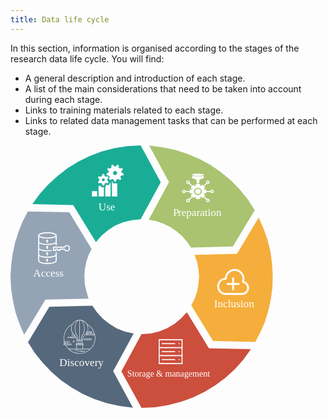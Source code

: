 ```yaml
---
title: Data life cycle
---
```



In this section, information is organised according to the stages of the research data life cycle. You will find:
- A general description and introduction of each  stage.
- A list of the main considerations that need to be taken into account during each stage.
- Links to training materials related to each stage.
- Links to related data management tasks that can be performed at each stage.

<div class="main_rdm mt-5 d-flex justify-content-center">
<svg version="1.1" id="data-life-cycle-index" xmlns="http://www.w3.org/2000/svg" xmlns:xlink="http://www.w3.org/1999/xlink" x="0px" y="0px"
    viewBox="0 0 329.6 329.89" xml:space="preserve" height="30em">
    <style>
      .cls-1 {
        font-size: 11px;
      }
      .cls-1, .cls-2, .cls-3 {
        fill: #fff;
        pointer-events: none;
      }
      .cls-1, .cls-3 {
        font-family: TrebuchetMS, 'Trebuchet MS';
      }
      .cls-4 {
        letter-spacing: -.05em;
      }
      .cls-3 {
        font-size: 13.5px;
      }
      .cls-5 {
        fill: #56687c;
      }
      .cls-5, .cls-6, .cls-7, .cls-8, .cls-9, .cls-10 {
        fill-rule: evenodd;
      }
      .cls-6 {
        fill: #1aad96;
      }
      .cls-7 {
        fill: #94a4b5;
      }
      .cls-8 {
        fill: #cc4e3d;
      }
      .cls-9 {
        fill: #a9c370;
      }
      .cls-10 {
        fill: #f5ae3b;
      }
      .cls-10:hover,.cls-7:hover,.cls-6:hover,.cls-8:hover,.cls-9:hover,.cls-5:hover {fill:#004494;cursor: pointer;}
      .cls-2:hover { fill:#ffffff;cursor: pointer; }
      text {pointer-events : none;}
    </style>
  <g id="Layer_1-2" data-name="Layer 1">
    <a href="#">
      <g>
        <path class="cls-10" d="m311.89,90.7l6.14,13.73,5,14.31,3.71,14.88,2,15.45.86,15.74-.57,14.88-2,14.31-3.14,14.16-4.14,13.45-5.57,12.87-6.57,12.45-53-1.14-27.43-44.78,4.14-8.01,3.14-9.01,1.71-9.3.86-9.87-.86-9.58-1.71-8.87-3.14-8.73,53.29-1.43,27.29-45.49Z"/>
        <path class="cls-2" d="m280.92,166.19h-2.35v6.77h-6.77v2.35h6.77v6.77h2.35v-6.77h6.77v-2.35h-6.77v-6.77Z"/>
        <path class="cls-2" d="m293.63,170.68c.24-.97.37-1.96.37-2.95,0-6.79-5.53-12.32-12.32-12.32-6.31,0-11.59,4.85-12.24,11.03-5.43.55-9.69,5.15-9.69,10.73,0,5.95,4.84,10.78,10.79,10.78h20.35c4.88,0,8.86-3.97,8.86-8.86,0-3.9-2.51-7.26-6.12-8.42h0Zm-2.74,14.92h-20.35c-4.65,0-8.43-3.78-8.43-8.43s3.77-8.42,8.41-8.43c.63,0,1.2-.51,1.21-1.16.08-5.41,4.55-9.81,9.95-9.81s9.96,4.47,9.96,9.96c0,1.14-.21,2.28-.61,3.39-.12.33-.08.69.09,1,.18.3.48.51.82.56,3.16.52,5.45,3.21,5.45,6.41,0,3.59-2.92,6.51-6.5,6.51h0Z"/>
      </g>
    </a>
    <a href="#">
      <g>
        <path class="cls-7" d="m21.86,82.97l52,1.14,28,46.06-3.86,7.87-2.86,8.73-1.71,8.87-.57,9.3.57,9.58,2,9.3,2.71,8.73-54.28,1.29-26.71,44.2-5.86-13.88-4.86-14.02-3.29-14.59-2.29-15.16-.86-15.45.86-14.59,2-14.59,3-13.73,4.29-13.59,5.29-13.16,6.43-12.3Z"/>
        <path class="cls-2" d="m57.42,133.86c-.37,0-.67.3-.67.67v2.67c0,1.1-4,2.67-10.33,2.67s-10.33-1.59-10.33-2.67v-6c2.06,1.33,6.21,2,10.33,2,1.71,0,3.41-.11,5.1-.37.37-.05.62-.4.57-.77-.05-.37-.4-.62-.77-.57-1.62.24-3.26.36-4.9.37-6.78,0-10.33-1.7-10.33-2.61v-6.13c2.05,1.37,6.21,2.08,10.33,2.08s8.27-.71,10.33-2.08v2.08c0,.37.3.67.67.67s.67-.3.67-.67v-11.33h-.15c.1-.21.15-.44.15-.67,0-2.63-5.87-4-11.66-4s-11.66,1.37-11.66,4c0,.23.06.46.15.67h-.15v7.27c0,.15.02.3.06.45-.04.09-.06.18-.06.27v7.38c0,.12.02.24.05.36-.03.08-.05.17-.05.25v15.12c0,2.76,5.87,4.21,11.66,4.21s11.66-1.45,11.66-4.21v-10.46c0-.18-.07-.35-.2-.47s-.29-.2-.47-.2h0Zm-11-10c-6.33,0-10.33-1.61-10.33-2.73v-6c2.06,1.39,6.21,2.06,10.33,2.06s8.27-.67,10.33-2.05v6c0,1.1-4,2.71-10.33,2.71Zm0-13.33c6.33,0,10.33,1.58,10.33,2.67s-4,2.67-10.33,2.67-10.33-1.58-10.33-2.67,4-2.67,10.33-2.67Zm0,37.32c-6.33,0-10.33-1.7-10.33-2.87v-5.85c2.06,1.33,6.21,2.06,10.33,2.06s8.27-.71,10.33-2.06v5.85c0,1.17-4,2.87-10.33,2.87Z"/>
        <path class="cls-2" d="m46.09,118.54c-.6,0-1.12.41-1.27.99-.16.58.09,1.19.61,1.49v.85c0,.37.3.67.67.67s.67-.3.67-.67v-.85c.51-.31.76-.92.61-1.49-.15-.58-.68-.98-1.27-.99Z"/>
        <path class="cls-2" d="m46.09,130.53c.18,0,.35-.07.47-.2s.2-.29.2-.47v-.85c.52-.3.78-.92.62-1.5-.16-.58-.68-.99-1.29-.99s-1.13.4-1.29.99c-.16.58.1,1.2.62,1.5v.85c0,.18.07.35.2.47s.29.2.47.2h0Z"/>
        <path class="cls-2" d="m46.09,138.53c.18,0,.35-.07.47-.2s.2-.29.2-.47v-.85c.52-.3.78-.92.62-1.5-.16-.58-.68-.99-1.29-.99s-1.13.4-1.29.99c-.16.58.1,1.2.62,1.5v.85c0,.18.07.35.2.47s.29.2.47.2h0Z"/>
        <path class="cls-2" d="m46.09,142.53c-.6,0-1.12.41-1.27.99-.16.58.09,1.19.61,1.49v.85c0,.37.3.67.67.67s.67-.3.67-.67v-.85c.51-.31.76-.92.61-1.49-.15-.58-.68-.98-1.27-.99Z"/>
        <path class="cls-2" d="m74.66,128.35c-.34-1.58-1.61-2.8-3.2-3.09-1.66-.3-3.33.48-4.17,1.94h-13.2c-.37,0-.67.3-.67.67v4c0,.18.07.35.2.47s.29.2.47.2h2.67c.18,0,.35-.07.47-.2s.2-.29.2-.47v-.67h1.33v.67c0,.18.07.35.2.47s.29.2.47.2h2.67c.18,0,.35-.07.47-.2s.2-.29.2-.47v-.67h4.53c.98,1.72,3.07,2.47,4.92,1.75,1.85-.71,2.89-2.67,2.46-4.61h0Zm-1.84,2.53h0c-.59.72-1.51,1.09-2.43.97-.92-.13-1.72-.73-2.09-1.58-.11-.24-.34-.4-.61-.4h-5.61c-.18,0-.35.07-.47.19-.12.13-.19.3-.19.47v.67h-1.33v-.67c0-.18-.07-.35-.2-.47s-.29-.2-.47-.2h-2.67c-.37,0-.67.3-.67.67v.67h-1.33v-2.67h12.94c.26,0,.5-.16.61-.4.31-.7.91-1.23,1.64-1.46.73-.23,1.53-.13,2.18.27.65.4,1.11,1.06,1.24,1.81.13.75-.07,1.53-.54,2.13h0Z"/>
      </g>
    </a>
    <a href="#">
      <g>
        <path class="cls-6" d="m163.53,0l25.3,46.35-25.3,46.49-11.29,1.14-10.58,2.57-10.15,4.15-9,6.01-8.15,6.72-7,8.15-28.59-46.64-51.31-1.14,9.15-12.59,10.72-11.87,11.86-10.87,12.29-9.58,13.72-8.44,14.29-7.01,15.15-5.72,15.72-4.15,16.29-2.57,16.87-1Z"/>
        <path class="cls-2" d="m123.18,34.17l-2.61,1.46.34,1.94,2.95.48.89,1.54-1.06,2.79,1.51,1.27,2.57-1.53,1.67.61.99,2.82h1.97l.99-2.82,1.67-.61,2.57,1.53,1.51-1.27-1.06-2.79.89-1.54,2.95-.48.34-1.94-2.6-1.46-.31-1.75,1.95-2.26-.98-1.71-2.94.55-1.36-1.14.04-2.99-1.85-.67-1.89,2.31h-1.78l-1.89-2.31-1.85.68.04,2.99-1.37,1.14-2.93-.55-.98,1.71,1.95,2.26-.31,1.75Zm8.24-2.03c1.42,0,2.58,1.15,2.58,2.58s-1.15,2.58-2.58,2.58-2.58-1.15-2.58-2.58c0-1.42,1.15-2.58,2.58-2.58Z"/>
        <path class="cls-2" d="m102.26,57.55h6.64v6.65h-6.64v-6.65Z"/>
        <path class="cls-2" d="m113.52,50.9h-2.83v13.29h6.65v-11.55h-3.23l-.58-1.74Z"/>
        <path class="cls-2" d="m128.9,47.71l-1.09-3.1-.29.17v19.41h6.65v-16.47h-5.27Z"/>
        <path class="cls-2" d="m120.23,49.48l-1.06,3.16h-.07v11.55h6.65v-17.95l-2.26,3.91-3.26-.67Z"/>
        <path class="cls-2" d="m111.71,43.97l-1.83,2.06.98,1.71,2.69-.55,1.22.7.87,2.61h1.97l.87-2.61,1.22-.7,2.69.55.99-1.71-1.82-2.06v-1.41l1.82-2.06-.99-1.71-2.69.55-1.22-.7-.87-2.61h-1.97l-.87,2.61-1.22.7-2.69-.55-.98,1.71,1.82,2.06v1.41h0Zm4.92-2.52c1,0,1.81.81,1.81,1.81s-.81,1.81-1.81,1.81-1.81-.81-1.81-1.81.81-1.81,1.81-1.81Z"/>
      </g>
    </a>
    <a href="#">
      <g>
        <path class="cls-8" d="m221.66,209.72l27.73,45.29,52.74,1-9.29,13-10.58,12-11.86,10.72-12.58,9.57-13.72,8.29-14.72,7.14-15.15,5.57-15.87,4.14-16.29,2.57-17.15.86h-.29l-25.3-46.01,25.3-46.58h.29l11.15-.86,10.72-2.57,10.15-4.14,9.29-5.43,8-6.72,7.43-7.86Z"/>
        <path class="cls-2" d="m186.26,253.57v21.25h30v-10s0-21.25,0-21.25h-30v10Zm28.75,20h-27.5v-8.75h27.5v8.75Zm0-10h-27.5v-8.75h27.5v8.75Zm-27.5-18.75h27.5v8.75h-27.5v-8.75Z"/>
        <path class="cls-2" d="m190.01,248.57h16.87v1.25h-16.87v-1.25Z"/>
        <path class="cls-2" d="m211.26,248.57h1.25v1.25h-1.25v-1.25Z"/>
        <path class="cls-2" d="m190.01,258.57h16.87v1.25h-16.87v-1.25Z"/>
        <path class="cls-2" d="m211.26,258.57h1.25v1.25h-1.25v-1.25Z"/>
        <path class="cls-2" d="m190.01,268.57h16.87v1.25h-16.87v-1.25Z"/>
        <path class="cls-2" d="m211.26,268.57h1.25v1.25h-1.25v-1.25Z"/>
      </g>
    </a>
    <a href="#">
      <g>
        <path class="cls-9" d="m174.24.29l16.49,2,16.34,3.43,15.48,5.01,14.91,6.44,14.19,7.58,13.19,9.3,12.33,10.16,11.04,11.44,10.18,12.45,8.6,13.45-27.53,45.49-52.61,1.43-5.16-7.58-6.16-7.01-7.02-6.15-7.88-5.15-8.46-4.15-9.03-3.15-9.46-1.72,25.52-47.35L174.24.29Z"/>
        <path class="cls-2" d="m239.09,57.91c0,1.8-1.59,3.25-3.54,3.25s-3.54-1.45-3.54-3.25,1.59-3.25,3.54-3.25,3.54,1.46,3.54,3.25"/>
        <path class="cls-2" d="m253.22,55.71c-1.06,0-1.95.65-2.23,1.54h-5.2v-1.19c0-.4-.36-.72-.79-.72h-2.68l1.89-1.74c.31-.28.31-.74,0-1.02l-1-.92,3.71-3.41c.35.17.73.26,1.12.26.59,0,1.19-.21,1.64-.62.91-.83.91-2.19,0-3.02-.44-.4-1.02-.62-1.64-.62s-1.2.22-1.64.62c-.44.4-.68.94-.68,1.51,0,.37.1.72.29,1.03l-3.71,3.4-.93-.85c-.31-.28-.81-.28-1.12,0l-1.89,1.74v-2.46c0-.4-.36-.72-.79-.72h-4.03c-.43,0-.79.33-.79.72v2.46l-1.89-1.74c-.31-.28-.81-.28-1.12,0l-.93.85-3.71-3.4c.19-.31.29-.66.29-1.03,0-.57-.24-1.11-.68-1.51-.44-.4-1.02-.62-1.64-.62s-1.2.22-1.64.62c-.91.83-.91,2.19,0,3.02.45.42,1.05.62,1.64.62.39,0,.77-.09,1.12-.26l3.71,3.41-1,.92c-.31.28-.31.74,0,1.02l1.89,1.74h-2.68c-.43,0-.79.33-.79.72v1.19h-5.2c-.28-.89-1.17-1.54-2.23-1.54-1.28,0-2.33.96-2.33,2.13s1.04,2.13,2.33,2.13c1.06,0,1.95-.65,2.23-1.54h5.2v1.32c0,.4.36.72.79.72h2.68l-1.89,1.74c-.31.28-.31.74,0,1.02l.93.85-3.64,3.34c-.88-.44-2.02-.33-2.76.36-.91.83-.91,2.19,0,3.02.45.42,1.05.62,1.64.62s1.19-.21,1.64-.62c.44-.4.68-.94.68-1.51,0-.37-.1-.72-.29-1.03l3.64-3.34,1,.92c.31.28.81.28,1.12,0l1.89-1.74v2.46c0,.4.36.72.79.72h4.03c.43,0,.79-.33.79-.72v-2.46l1.89,1.74c.31.28.81.28,1.12,0l1-.92,3.64,3.34c-.19.31-.29.66-.29,1.03,0,.57.24,1.11.68,1.51.45.42,1.05.62,1.64.62s1.19-.21,1.64-.62c.91-.83.91-2.19,0-3.02-.75-.69-1.88-.81-2.76-.36l-3.64-3.34.93-.85c.31-.28.31-.74,0-1.02l-1.89-1.74h2.68c.43,0,.79-.33.79-.72v-1.32h5.2c.28.89,1.17,1.54,2.23,1.54,1.28,0,2.33-.96,2.33-2.13,0-1.18-1.05-2.13-2.33-2.13Zm-5.9-10c.19-.18.45-.28.73-.28s.53.1.73.28c.4.37.4.97,0,1.33-.4.37-1.05.37-1.45,0-.19-.18-.3-.41-.3-.67s.11-.49.3-.67Zm-23.54,1.33c-.4.37-1.05.37-1.45,0s-.4-.97,0-1.33c.19-.18.45-.28.73-.28s.53.1.73.28c.19.18.3.41.3.67,0,.25-.1.49-.3.67h0Zm-5.9,11.74c-.57,0-1.03-.42-1.03-.94s.46-.94,1.03-.94,1.03.42,1.03.94-.46.94-1.03.94Zm5.9,11.19c-.4.37-1.05.37-1.45,0s-.4-.97,0-1.33c.2-.18.46-.28.73-.28s.53.09.73.28c.19.18.3.41.3.67s-.11.49-.3.67h0Zm11.77-7.48c-2.76,0-5-2.05-5-4.58s2.24-4.58,5-4.58,5,2.05,5,4.58-2.24,4.58-5,4.58Zm11.77,6.15c.2-.18.46-.28.73-.28s.53.09.73.28c.4.37.4.97,0,1.33-.4.37-1.05.37-1.45,0-.19-.18-.3-.41-.3-.67,0-.25.11-.49.3-.67h0Zm5.9-9.86c-.57,0-1.03-.42-1.03-.94s.46-.94,1.03-.94,1.03.42,1.03.94-.46.94-1.03.94Z"/>
        <path class="cls-2" d="m243.29,36.92c0,.77-3.46,1.39-7.73,1.39s-7.73-.62-7.73-1.39,3.46-1.39,7.73-1.39,7.73.62,7.73,1.39"/>
        <path class="cls-2" d="m237.32,46.32v-2.46c0-.59.4-1.12,1-1.33l3.96-1.39c.6-.21,1-.74,1-1.33,0-.92-.93-1.58-1.91-1.38-1.41.29-3.49.47-5.81.48-2.32,0-4.39-.19-5.81-.48-.98-.2-1.91.47-1.91,1.38,0,.59.4,1.12,1,1.33l3.96,1.39c.6.21,1,.74,1,1.33v2.46c0,.78.69,1.42,1.55,1.42h.43c.85,0,1.55-.64,1.55-1.42h0Z"/>
      </g>
    </a>
    <a href="#">
      <g>
        <path class="cls-5" d="m102.8,201.42l6.16,8.73,7.3,7.87,8.16,6.44,9.31,5.72,10.17,3.86,10.88,2.29-25.78,47.49,24.92,45.78-16.61-2-16.18-3.58-15.47-5.15-14.75-6.44-14.03-8.15-13.18-9.01-12.03-10.3-11.03-11.59-10.17-12.59-8.45-13.45,26.78-44.49,53.99-1.43Z"/>
        <path class="cls-2" d="m106.59,242c0-7.26-3.96-13.92-10.36-17.41-1.89-3.17-5.35-5.3-9.28-5.3h-.45c-3.62.16-6.84,2.15-8.68,5.09-6.66,3.38-10.8,10.15-10.8,17.62,0,1.42.16,2.81.45,4.17-.55,0-.97.52-.86,1.07.08.42.47.71.89.71h.45c.13.37.26.76.39,1.13h-.81c-.5,0-.92.37-.92.84-.03.52.39.94.89.94h1.65c3.38,6.77,10.17,10.91,17.67,10.91,10.86,0,19.77-8.84,19.77-19.77h0Zm-.5,0c0,5.37-2.2,10.23-5.74,13.71h-9.65c.24-.26.37-.6.37-.97v-3.91c.45,0,.79-.37.79-.79,0-.45-.37-.79-.79-.79h-.97s.65-4.22.65-4.25c.05-2.57,1.23-5.06,3.25-6.82.81-.71,1.49-1.49,2.05-2.41h1.13c.31,0,.55.26.55.55,0,.31-.26.55-.55.55h-1.13c-.5,0-.92.37-.92.84,0,.24.08.47.24.65.18.18.39.29.65.29h8.36c.24,0,.47-.1.65-.29s.26-.42.24-.65c-.03-.47-.42-.84-.92-.84h-4.25c-.31,0-.55-.26-.55-.55,0-.31.26-.55.55-.55h1.84c.26,0,.52-.13.68-.34.18-.21.24-.47.18-.76-.08-.42-.47-.71-.89-.71h-4.98c.5-1.26.73-2.57.73-3.93,0-1.65-.37-3.25-1.05-4.64,5.87,3.49,9.46,9.75,9.46,16.6h0Zm-19.27,19.27s-.03,0,0,0c-4.85,0-9.46-1.78-13.03-5.09h26.03c-3.64,3.36-8.31,5.09-13,5.09h0Zm-3.51-6.5v-3.91h7.26v3.91c0,.52-.42.97-.97.97h-5.32c-.52-.03-.97-.45-.97-.97h0Zm4.95-5.51v-4.01h1.94l-.6,4.01h-1.34Zm-2.15,0v-4.01h1.68v4.01h-1.68Zm1.07-4.51v-24.96c3.04.24,5.48,4.75,5.48,10.25,0,2.99-.73,5.85-2.02,7.81-1.15,1.78-1.86,4.27-1.94,6.9h-1.52Zm-.5-24.96v24.96h-1.52c-.05-2.6-.76-5.09-1.91-6.87-1.39-2.12-2.12-5.19-2.02-8.44.16-5.19,2.57-9.44,5.45-9.65h0Zm-1.07,25.46v4.01h-1.31l-.63-4.01h1.94Zm5.74,4.8c0,.16-.13.31-.31.31h-8.21c-.16,0-.31-.13-.31-.31,0-.16.13-.31.31-.31,8.76.03,8.52-.11,8.52.31h0Zm5.24-15.57h5.35c.21,0,.37.13.42.31.03.13,0,.24-.08.34s-.18.16-.31.16h-1.84c-.58,0-1.05.47-1.05,1.05s.47,1.05,1.05,1.05h4.25c.24,0,.42.18.45.39,0,.1-.03.21-.1.31-.08.08-.18.13-.29.13h-8.36c-.1,0-.21-.05-.29-.13-.08-.08-.1-.18-.1-.31,0-.21.21-.39.45-.39h1.13c.58,0,1.05-.47,1.05-1.05s-.47-1.05-1.05-1.05h-1.13c-.21,0-.37-.13-.42-.31-.03-.13,0-.24.08-.34.08-.1.18-.16.31-.16h.5Zm.63-4.43c0,1.36-.26,2.7-.79,3.93h-.39c-.26,0-.52.13-.68.34-.18.21-.24.47-.18.76.05.24.18.45.39.55-.52.81-1.15,1.55-1.89,2.18-2.07,1.81-3.3,4.33-3.44,6.95h-1.05c.08-2.52.73-4.93,1.86-6.63,1.34-2.05,2.1-4.98,2.1-8.08,0-4.56-1.65-8.44-3.96-10.02,4.59,1.02,8.02,5.14,8.02,10.02h0Zm-12.59-10.02c-2.2,1.49-3.78,5.09-3.91,9.39-.1,3.36.65,6.53,2.1,8.73,1.13,1.7,1.78,4.09,1.84,6.61h-1.05c-.11-2.65-1.34-5.14-3.38-6.92-2.36-2.02-3.72-5.11-3.54-8.39.24-4.56,3.59-8.39,7.94-9.41h0Zm-4.82,18.67h-1.84c-.24,0-.45-.24-.39-.5.03-.18.21-.31.42-.31h1.55c.5.47,1.94,1.55,2.86,3.72h-6.9c-.24,0-.42-.18-.39-.42,0-.21.21-.39.45-.39h4.25c.58,0,1.05-.47,1.05-1.05,0-.58-.47-1.05-1.05-1.05h0Zm-10.99,10.33c-.13-.37-.26-.71-.39-1.07h.18c.31,0,.55.26.55.55.03.24-.13.45-.34.52h0Zm-1.76.92c0-.21.21-.39.45-.39h1.18c.45,0,1-.42,1-1.05,0-.58-.47-1.05-1.05-1.05h-1.16c-.21,0-.37-.13-.42-.32-.05-.26.16-.5.39-.5h5.9c.21,0,.37.13.42.31.05.26-.16.5-.39.5h-1.84c-.58,0-1.05.47-1.05,1.05s.47,1.05,1.05,1.05h4.25c.24,0,.42.18.45.39,0,.24-.18.42-.39.42h-8.39c-.21,0-.39-.18-.39-.42h0Zm2.6.92h6.16c.52,0,.92-.42.89-.94-.03-.47-.42-.84-.92-.84h-4.25c-.31,0-.55-.26-.55-.55,0-.31.26-.55.55-.55h1.84c.55,0,1-.5.86-1.07-.08-.42-.47-.71-.89-.71h-5.4c-.29-1.36-.45-2.75-.45-4.17,0-7.03,3.75-13.4,9.86-16.83-.68,1.28-1.07,2.73-1.18,4.25-.16,2.94.86,5.82,2.86,7.94h-1.07c-.45,0-.81.29-.89.71-.1.58.31,1.07.86,1.07h1.84c.73,0,.73,1.13,0,1.13h-4.25c-.5,0-.89.37-.92.84-.03.52.39.94.89.94h7.08c.58,1.6.5,2.7.55,2.96l.65,4.22h-.97c-.45,0-.79.37-.79.79,0,.45.34.79.79.79v3.91c0,.37.13.71.37.97h-9.96c-1.41-1.39-2.62-3.02-3.56-4.85h0Z"/>
        <path class="cls-2" d="m86.24,257.67c0-.13-.1-.24-.24-.24h-5.93c-.13,0-.24.1-.24.24s.1.24.24.24h5.93c.13.03.24-.11.24-.24Z"/>
        <path class="cls-2" d="m88.15,257.67c0-.13-.1-.24-.24-.24h-.97c-.13,0-.24.1-.24.24s.1.24.24.24h.97c.13.03.24-.11.24-.24Z"/>
        <path class="cls-2" d="m89.39,257.44h-.65c-.13,0-.24.1-.24.24s.1.24.24.24h.65c.13,0,.24-.1.24-.24.03-.13-.11-.24-.24-.24Z"/>
        <path class="cls-2" d="m87.37,258.88c0,.13.1.24.24.24h5.93c.13,0,.24-.11.24-.24s-.1-.24-.24-.24h-5.93c-.13-.03-.24.11-.24.24Z"/>
        <path class="cls-2" d="m86.66,258.62h-.97c-.13,0-.24.1-.24.24s.1.24.24.24h.97c.13,0,.24-.1.24-.24,0-.11-.11-.24-.24-.24Z"/>
        <path class="cls-2" d="m84.85,258.62h-.65c-.13,0-.24.1-.24.24s.1.24.24.24h.65c.13,0,.24-.1.24-.24,0-.11-.1-.24-.24-.24Z"/>
        <path class="cls-2" d="m100.9,242.94h-5.48c-.24,0-.47.1-.65.29s-.26.42-.24.65c.03.47.45.84.92.84h5.48c.24,0,.47-.1.65-.29.18-.18.26-.42.24-.65,0-.45-.42-.84-.92-.84Zm.34,1.18c-.08.08-.18.13-.29.13h-5.48c-.24,0-.42-.18-.45-.39,0-.1.03-.21.1-.31.08-.08.18-.13.29-.13h5.48c.24,0,.42.18.45.39,0,.13-.03.24-.1.31Z"/>
        <path class="cls-2" d="m93.24,242.94c-.5,0-.89.39-.89.89s.39.89.89.89.89-.39.89-.89c0-.47-.42-.89-.89-.89Zm0,1.31c-.24,0-.42-.18-.42-.42s.18-.42.42-.42.42.18.42.42-.21.42-.42.42Z"/>
        <path class="cls-2" d="m79.42,247.29c.5,0,.89-.39.89-.89s-.39-.89-.89-.89-.89.39-.89.89c0,.47.39.89.89.89Zm0-1.31c.24,0,.42.18.42.42s-.18.42-.42.42-.42-.18-.42-.42c.03-.24.21-.42.42-.42Z"/>
        <path class="cls-2" d="m72.79,240.45c-.5,0-.89.39-.89.89s.39.89.89.89.89-.39.89-.89-.39-.89-.89-.89Zm0,1.29c-.24,0-.42-.18-.42-.42s.18-.42.42-.42.42.18.42.42-.18.42-.42.42Z"/>
      </g>
    </a>
    <text class="cls-3" transform="translate(204.31 88.94)"><tspan class="cls-4" x="0" y="0">P</tspan><tspan x="6.13" y="0">reparation</tspan></text>
    <text class="cls-3" transform="translate(255.92 203.6)"><tspan x="0" y="0">Inclusion</tspan></text>
    <text class="cls-3" transform="translate(61.56 277.6)"><tspan x="0" y="0">Discovery</tspan></text>
    <text class="cls-3" transform="translate(28.56 164.6)"><tspan x="0" y="0">Access</tspan></text>
    <text class="cls-3" transform="translate(110.56 81.6)"><tspan x="0" y="0">Use</tspan></text>
    <text class="cls-1" transform="translate(146.76 290.93)"><tspan x="0" y="0">Storage &amp; management</tspan></text>
  </g>
</svg>
</div>

